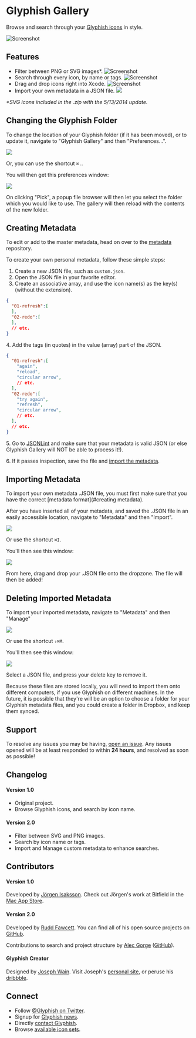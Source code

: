 Glyphish Gallery
================

Browse and search through your [Glyphish icons](http://glyphish.com/) in style.

![Screenshot](screenshots/screenshot_1.png)

## Features

* Filter between PNG or SVG images*.
![Screenshot](screenshots/screenshot_3.png)
* Search through every icon, by name or tags.
![Screenshot](screenshots/screenshot_4.png)
* Drag and drop icons right into Xcode.
![Screenshot](screenshots/screenshot_2.png)
* Import your own metadata in a JSON file.
![](screenshots/import_view.png)

<i>*SVG icons included in the .zip with the 5/13/2014 update.</i>

## Changing the Glyphish Folder
To change the location of your Glyphish folder (if it has been moved), or to update it, navigate to "Glyphish Gallery" and then "Preferences...".

![](https://i.imgur.com/qrbIxR5.png)

Or, you can use the shortcut `⌘.`.

You will then get this preferences window:

![](https://i.imgur.com/NLj4EE6.png)

On clicking "Pick", a popup file browser will then let you select the folder which you would like to use.  The gallery will then reload with the contents of the new folder.

## Creating Metadata
To edit or add to the master metadata, head on over to the [metadata](https://github.com/glyphish/metadata) repository.

To create your own personal metadata, follow these simple steps:

1. Create a new JSON file, such as `custom.json`.
2. Open the JSON file in your favorite editor.
3. Create an associative array, and use the icon name(s) as the key(s) (without the extension).

```json
{
  "01-refresh":[
  ],
  "02-redo":[
  ],
  // etc.
}
```

<p>4. Add the tags (in quotes) in the value (array) part of the JSON.</p>

```json
{
  "01-refresh":[
    "again",
    "reload",
    "circular arrow",
    // etc.
  ],
  "02-redo":[
    "try again",
    "refresh",
    "circular arrow",
    // etc.
  ],
  // etc.
}
```
<p>5. Go to <a href='http://pro.jsonlint.com/'>JSONLint</a> and make sure that your metadata is valid JSON (or else Glyphish Gallery will NOT be able to process it!).
<p>6. If it passes inspection, save the file and <a href='#importing-metadata'>import the metadata</a>.</p>

## Importing Metadata

To import your own metadata .JSON file, you must first make sure that you have the correct [metadata format](#creating metadata).

After you have inserted all of your metadata, and saved the .JSON file in an easily accessible location, navigate to "Metadata" and then "Import".

![](screenshots/metadata_import.png)

Or use the shortcut `⌘I`.

You'll then see this window:

![](screenshots/import_view.png)

From here, drag and drop your .JSON file onto the dropzone.  The file will then be added!

## Deleting Imported Metadata
To import your imported metadata, navigate to "Metadata" and then "Manage"

![](screenshots/metadata_import.png)

Or use the shortcut `⇧⌘M`.

You'll then see this window:

![](screenshots/manage_view.png)

Select a JSON file, and press your delete key to remove it.

Because these files are stored locally, you will need to import them onto different computers, if you use Glyphish on different machines.  In the future, it is possible that they're will be an option to choose a folder for your Glyphish metadata files, and you could create a folder in Dropbox, and keep them synced.

## Support
To resolve any issues you may be having, [open an issue](https://github.com/glyphish/gallery/issues).  Any issues opened will be at least responded to within **24 hours**, and resolved as soon as possible!

## Changelog
#### Version 1.0
- Original project.
- Browse Glyphish icons, and search by icon name.

#### Version 2.0
- Filter between SVG and PNG images.
- Search by icon name or tags.
- Import and Manage custom metadata to enhance searches.

## Contributors

#### Version 1.0
Developed by [Jörgen Isaksson](https://github.com/jorgenisaksson).  Check out Jörgen's work at Bitfield in the [Mac App Store](http://appstore.com/mac/bitfieldab).

#### Version 2.0
Developed by [Rudd Fawcett](http://ruddfawcett.com). You can find all of his open source projects on [GitHub](https://github.com/ruddfawcett).

Contributions to search and project structure by [Alec Gorge](http://alecgorge.com) ([GitHub](//github.com/alecgorge)).

#### Glyphish Creator
Designed by [Joseph Wain](https://twitter.com/jpwain).  Visit Joseph's [personal site](http://www.penandthink.com), or peruse his [dribbble](https://dribbble.com/jpwain).

## Connect
- Follow [@Glyphish on Twitter](https://twitter.com/glyphish).
- Signup for [Glyphish news](https://confirmsubscription.com/h/r/7C4D8263FEF6DC79).
- Directly [contact Glyphish](https://helloglyphish.wufoo.com/forms/send-a-message-about-glyphish-icons/).
- Browse [available icon sets](http://www.glyphish.com).
